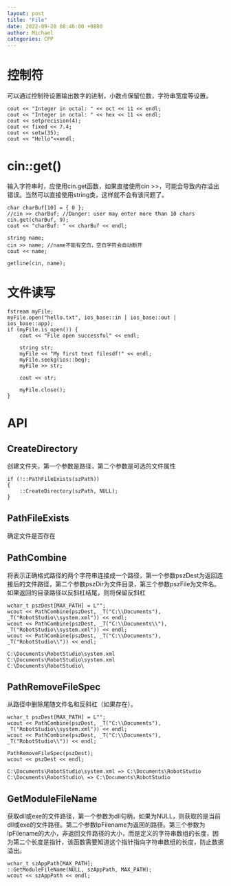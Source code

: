 ```yaml
---
layout: post
title: "File"
date: 2022-09-28 08:46:00 +0800
author: Michael
categories: CPP
---
```


# 控制符
可以通过控制符设置输出数字的进制，小数点保留位数，字符串宽度等设置。

	cout << "Integer in octal: " << oct << 11 << endl;
	cout << "Integer in octal: " << hex << 11 << endl;
	cout << setprecision(4);
	cout << fixed << 7.4;
	cout << setw(35);
	cout << "Hello"<<endl;

# cin::get()
输入字符串时，应使用cin.get函数，如果直接使用cin >>，可能会导致内存溢出错误。当然可以直接使用string类，这样就不会有该问题了。

	char charBuf[10] = { 0 };
	//cin >> charBuf; //Danger: user may enter more than 10 chars
	cin.get(charBuf, 9);
	cout << "charBuf: " << charBuf << endl;

	string name;
	cin >> name; //name不能有空白，空白字符会自动断开
	cout << name;

	getline(cin, name);

# 文件读写
	fstream myFile;
	myFile.open("hello.txt", ios_base::in | ios_base::out | ios_base::app);
	if (myFile.is_open()) {
		cout << "File open successful" << endl;

		string str;
		myFile << "My first text filesdf!" << endl;
		myFile.seekg(ios::beg);
		myFile >> str;

		cout << str;

		myFile.close();
	}

# API
## CreateDirectory 
创建文件夹，第一个参数是路径，第二个参数是可选的文件属性

	if (!::PathFileExists(szPath))
	{
		::CreateDirectory(szPath, NULL);
	}

## PathFileExists
确定文件是否存在

## PathCombine
将表示正确格式路径的两个字符串连接成一个路径，第一个参数pszDest为返回连接后的文件路径，第二个参数pszDir为文件目录，第三个参数pszFile为文件名。如果返回的目录路径以反斜杠结尾，则将保留反斜杠

	wchar_t pszDest[MAX_PATH] = L"";
	wcout << PathCombine(pszDest, _T("C:\\Documents"), _T("RobotStudio\\system.xml")) << endl;
	wcout << PathCombine(pszDest, _T("C:\\Documents\\"), _T("RobotStudio\\system.xml")) << endl;
	wcout << PathCombine(pszDest, _T("C:\\Documents"), _T("RobotStudio\\")) << endl;
	
	C:\Documents\RobotStudio\system.xml
	C:\Documents\RobotStudio\system.xml
	C:\Documents\RobotStudio\

## PathRemoveFileSpec
从路径中删除尾随文件名和反斜杠（如果存在）。

	wchar_t pszDest[MAX_PATH] = L"";
	wcout << PathCombine(pszDest, _T("C:\\Documents"), _T("RobotStudio\\system.xml")) << endl;
	wcout << PathCombine(pszDest, _T("C:\\Documents"), _T("RobotStudio\\")) << endl;

	PathRemoveFileSpec(pszDest);
	wcout << pszDest << endl;
	
	C:\Documents\RobotStudio\system.xml => C:\Documents\RobotStudio
	C:\Documents\RobotStudio\ => C:\Documents\RobotStudio

## GetModuleFileName
获取dll或exe的文件路径，第一个参数为dll句柄，如果为NULL，则获取的是当前dll或exe的文件路径。第二个参数lpFilename为返回的路径。第三个参数为lpFilename的大小，非返回文件路径的大小，而是定义的字符串数组的长度，因为第二个长度是指针，该函数需要知道这个指针指向字符串数组的长度，防止数据溢出。

	wchar_t szAppPath[MAX_PATH];
	::GetModuleFileName(NULL, szAppPath, MAX_PATH);
	wcout << szAppPath << endl;